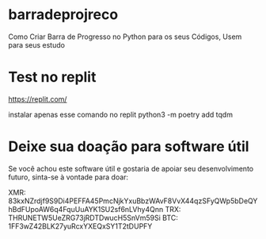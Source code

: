 # barradeprojreco

Como Criar Barra de Progresso no Python para os seus Códigos, Usem para seus estudo


# Test no replit


 https://replit.com/

instalar apenas esse comando no replit
 python3 -m poetry add tqdm 

# Deixe sua doação para software  útil

Se você achou este software útil e gostaria de apoiar seu desenvolvimento futuro, sinta-se à vontade para doar:

XMR: 83kxNZrdjf9S9Di4PEFFA45PmcNjkYxuBbzWAvF8VvX44qzSFyQWp5bDeQYhBdFUpoAW6q4FquUuAYK1SU2sf6nLVhy4Qnn
TRX: THRUNETW5UeZRG73jRDTDwucH5SnVm59Si
BTC: 1FF3wZ42BLK27yuRcxYXEQxSY1T2tDUPFY
